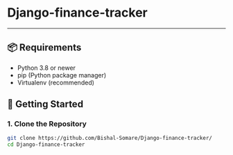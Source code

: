 # Django-finance-tracker

---

## 📦 Requirements

- Python 3.8 or newer
- pip (Python package manager)
- Virtualenv (recommended)

## 🚀 Getting Started

### 1. Clone the Repository

```bash
git clone https://github.com/Bishal-Somare/Django-finance-tracker/
cd Django-finance-tracker

